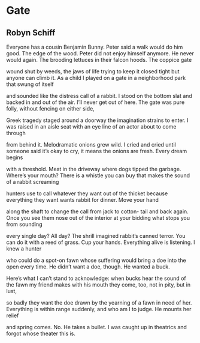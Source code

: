 # Gate
## Robyn Schiff
Everyone has a cousin Benjamin Bunny.
Peter said a walk would do him good.
The edge of the wood. Peter did not
enjoy himself anymore. He never would
again. The brooding lettuces
in their falcon hoods. The coppice gate

wound shut by weeds, the jaws of life
trying to keep it closed tight
but anyone can climb it.
As a child I played on a gate
in a neighborhood park
that swung of itself

and sounded like the distress
call of a rabbit. I stood on the bottom slat
and backed in and out of
the air. I’ll never get out of here.
The gate was pure folly, without
fencing on either side,

Greek tragedy
staged around a doorway
the imagination strains to enter.
I was raised in an aisle seat
with an eye line of an actor
about to come through

from behind it. Melodramatic
onions grew wild.
I cried and cried until someone said
it’s okay to cry,
it means the onions
are fresh. Every dream begins

with a threshold.
Meat in the driveway
where dogs tipped the garbage.
Where’s your mouth? There is a whistle
you can buy that makes the sound
of a rabbit screaming

hunters use to call
whatever they want
out of the thicket
because everything they want
wants rabbit for dinner.
Move your hand

along the shaft to change
the call from jack to cotton-
tail and back again.
Once you see them nose
out of the interior at your bidding
what stops you from sounding

every single day? All day? The shrill
imagined rabbit’s
canned terror. You can do it
with a reed of grass. Cup your hands.
Everything alive
is listening. I knew a hunter

who could do a spot-on fawn
whose suffering
would bring a doe
into the open every time.
He didn’t want a doe, though.
He wanted a buck.

Here’s what I can’t stand
to acknowledge:
when bucks hear
the sound of the fawn
my friend makes with his mouth
they come, too, not in pity, but in lust,

so badly they want the doe
drawn by the yearning
of a fawn in need of her.
Everything is within range
suddenly, and who am I to judge.
He mounts her relief

and spring comes.
No. He takes
a bullet. I was caught
up in theatrics
and forgot whose
theater this is.